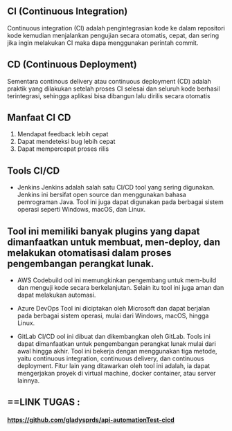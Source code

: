 ## CI (Continuous Integration)

Continuous integration (CI) adalah pengintegrasian kode ke dalam repositori
kode kemudian menjalankan pengujian secara otomatis, cepat,
dan sering jika ingin melakukan CI maka dapa menggunakan perintah  commit.

## CD (Continuous Deployment)
Sementara continous delivery atau continuous deployment (CD) adalah praktik yang dilakukan setelah proses CI selesai dan seluruh kode berhasil terintegrasi,
sehingga aplikasi bisa dibangun lalu dirilis secara otomatis

## Manfaat CI CD 

1. Mendapat feedback lebih cepat
2. Dapat mendeteksi bug lebih cepat
3. Dapat mempercepat proses rilis

## Tools CI/CD 
* Jenkins
Jenkins adalah salah satu CI/CD tool yang sering digunakan. Jenkins ini bersifat open source dan menggunakan
bahasa pemrograman Java. Tool ini juga dapat digunakan pada berbagai sistem operasi seperti Windows, macOS, dan Linux.

## Tool ini memiliki banyak plugins yang dapat dimanfaatkan untuk membuat, men-deploy, dan melakukan otomatisasi dalam proses pengembangan perangkat lunak.

* AWS Codebuild
ool ini memungkinkan pengembang untuk mem-build dan menguji kode secara berkelanjutan. Selain
itu tool ini juga aman dan dapat melakukan automasi.

* Azure DevOps
Tool ini diciptakan oleh Microsoft dan dapat berjalan pada berbagai sistem 
operasi, mulai dari Windows, macOS, hingga Linux.

* GitLab CI/CD
ool ini dibuat dan dikembangkan oleh GitLab. 
Tools ini dapat dimanfaatkan untuk pengembangan perangkat
 lunak mulai dari awal hingga akhir. Tool ini bekerja dengan menggunakan tiga metode, yaitu continuous integration, continuous delivery, dan continuous deployment. Fitur lain yang ditawarkan oleh tool ini adalah, ia dapat mengerjakan proyek di virtual machine, docker container, atau server lainnya.


 ## ==LINK TUGAS : 

 #### https://github.com/gladysprds/api-automationTest-cicd